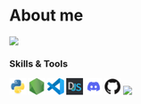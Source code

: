 # About me
 
<a>
    <img align="center" src="https://github-readme-stats.vercel.app/api?username=Omicron166&show_icons=true&theme=chartreuse-dark">
    </br>
    <!--<img align="center" src="https://github-readme-stats.vercel.app/api/top-langs/?username=omicron166&layout=compact&theme=chartreuse-dark">-->
</a>
<h3>Skills & Tools </h3>
<code><img height="30" src="https://github.com/devicons/devicon/blob/master/icons/python/python-original.svg"></code>
<code><img height="30" src="https://raw.githubusercontent.com/github/explore/80688e429a7d4ef2fca1e82350fe8e3517d3494d/topics/nodejs/nodejs.png"></code>
<code><img height="30" src="https://github.com/devicons/devicon/blob/master/icons/vscode/vscode-original.svg"></code>
<code><img height="30" src="https://raw.githubusercontent.com/github/explore/888aa7196bdda1de09e848148fc5929ccfe49ab6/topics/discord-js/discord-js.png"></code>
<code><img height="30" src="https://raw.githubusercontent.com/github/explore/80688e429a7d4ef2fca1e82350fe8e3517d3494d/topics/discord/discord.png"></code>
<code><img height="30" src="https://github.com/devicons/devicon/blob/master/icons/github/github-original.svg"></code>
<code><img height="30" src="https://cdn.glitch.com/2bdfb3f8-05ef-4035-a06e-2043962a3a13%2Flogo-day.svg"></code>
